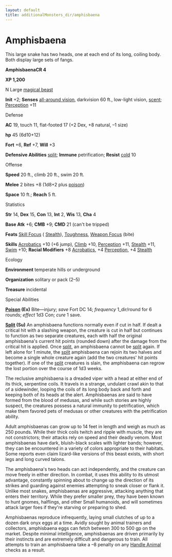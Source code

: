 ```yaml
---
layout: default
title: additionalMonsters_dir/amphisbaena
---
```

# Amphisbaena

This large snake has two heads, one at each end of its long, coiling body. Both display large sets of fangs.

**AmphisbaenaCR 4**

**XP 1,200**

N Large [magical beast](monsters_dir/creatureTypes#_magical-beast)

**Init** +2; **Senses** [all-around vision](monsters_dir/universalMonsterRules#_all-around-vision), darkvision 60 ft., low-light vision, [scent](monsters_dir/universalMonsterRules#_scent); [Perception](additionalMonsters_dir/../skills_dir/perception#_perception) +11

Defense

**AC** 19, touch 11, flat-footed 17 (+2 Dex, +8 natural, –1 size)

**hp** 45 (6d10+12)

**Fort** +6, **Ref** +7, **Will** +3

**Defensive Abilities** [split](monsters_dir/universalMonsterRules#_split); **Immune** petrification; **Resist** [cold](monsters_dir/creatureTypes#_cold-subtype) 10

Offense

**Speed** 20 ft., climb 20 ft., swim 20 ft.

**Melee** 2 bites +8 (1d8+2 plus [poison](monsters_dir/universalMonsterRules#_poison-(ex-or-su)))

**Space** 10 ft.; **Reach** 5 ft.

Statistics

**Str** 14, **Dex** 15, **Con** 13, **Int** 2, **Wis** 13, **Cha** 4

**Base Atk** +6; **CMB** +9; **CMD** 21 (can't be tripped)

**Feats** [Skill Focus](additionalMonsters_dir/../feats#_skill-focus) ( [Stealth](additionalMonsters_dir/../skills_dir/stealth#_stealth)), [Toughness](additionalMonsters_dir/../feats#_toughness), [Weapon Focus](additionalMonsters_dir/../feats#_weapon-focus) (bite)

**Skills** [Acrobatics](additionalMonsters_dir/../skills_dir/acrobatics#_acrobatics) +10 (+6 jump), [Climb](additionalMonsters_dir/../skills_dir/climb#_climb) +10, [Perception](additionalMonsters_dir/../skills_dir/perception#_perception) +11, [Stealth](additionalMonsters_dir/../skills_dir/stealth#_stealth) +11, [Swim](additionalMonsters_dir/../skills_dir/swim#_swim) +10; **Racial Modifiers** +8 [Acrobatics](additionalMonsters_dir/../skills_dir/acrobatics#_acrobatics), +4 [Perception](additionalMonsters_dir/../skills_dir/perception#_perception), +4 [Stealth](additionalMonsters_dir/../skills_dir/stealth#_stealth)

Ecology

**Environment** temperate hills or underground

**Organization** solitary or pack (2–5)

**Treasure** incidental

Special Abilities

**[Poison](monsters_dir/universalMonsterRules#_poison-(ex-or-su)) (Ex)** Bite—injury; _save_ Fort DC 14; _frequency_ 1_dir/round for 6 rounds; _effect_ 1d3 Con; _cure_ 1 save.

**[Split](monsters_dir/universalMonsterRules#_split) (Su)** An amphisbaena functions normally even if cut in half. If dealt a critical hit with a slashing weapon, the creature is cut in half but continues to function as two separate creatures, each with half the original amphisbaena's current hit points (rounded down) after the damage from the critical hit is applied. Once [split](monsters_dir/universalMonsterRules#_split), an amphisbaena cannot be [split](monsters_dir/universalMonsterRules#_split) again. If left alone for 1 minute, the [split](monsters_dir/universalMonsterRules#_split) amphisbaena can rejoin its two halves and become a single whole creature again (add the two creatures' hit points together). If one of the [split](monsters_dir/universalMonsterRules#_split) creatures is slain, the amphisbaena can regrow the lost portion over the course of 1d3 weeks.

The reclusive amphisbaena is a dreaded viper with a head at either end of its thick, serpentine coils. It travels in a strange, undulant crawl akin to that of a sidewinder, looping the coils of its long body back and forth and keeping both of its heads at the alert. Amphisbaenas are said to have formed from the blood of medusas, and while such stories are highly suspect, the creatures possess a natural immunity to petrification, which make them favored pets of medusas or other creatures with the petrification ability.

Adult amphisbaenas can grow up to 14 feet in length and weigh as much as 250 pounds. While their thick coils twitch and ripple with muscle, they are not constrictors; their attacks rely on speed and their deadly venom. Most amphisbaenas have dark, bluish-black scales with lighter bands; however, they can be encountered in a variety of colors appropriate to their habitats. Some reports even claim lizard-like versions of this beast exists, with short legs and long curved talons.

The amphisbaena's two heads can act independently, and the creature can move freely in either direction. In combat, it uses this ability to its utmost advantage, constantly spinning about to change up the direction of its strikes and guarding against enemies attempting to sneak closer or flank it. Unlike most snakes, amphisbaenas are aggressive, attacking anything that enters their territory. While they prefer smaller prey, they have been known to hunt gnomes, halflings, and other Small humanoids, and will sometimes attack larger foes if they're starving or preparing to shed.

Amphisbaenas reproduce infrequently, laying small clutches of up to a dozen dark onyx eggs at a time. Avidly sought by animal trainers and collectors, amphisbaena eggs can fetch between 300 to 500 gp on the market. Despite minimal intelligence, amphisbaenas are driven primarily by their instincts and are extremely difficult and dangerous to train. All attempts to train an amphisbaena take a –8 penalty on any [Handle Animal](additionalMonsters_dir/../skills_dir/handleAnimal#_handle-animal) checks as a result.

